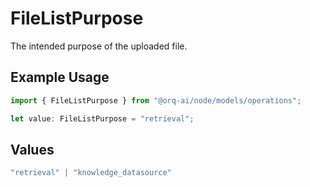# FileListPurpose

The intended purpose of the uploaded file.

## Example Usage

```typescript
import { FileListPurpose } from "@orq-ai/node/models/operations";

let value: FileListPurpose = "retrieval";
```

## Values

```typescript
"retrieval" | "knowledge_datasource"
```